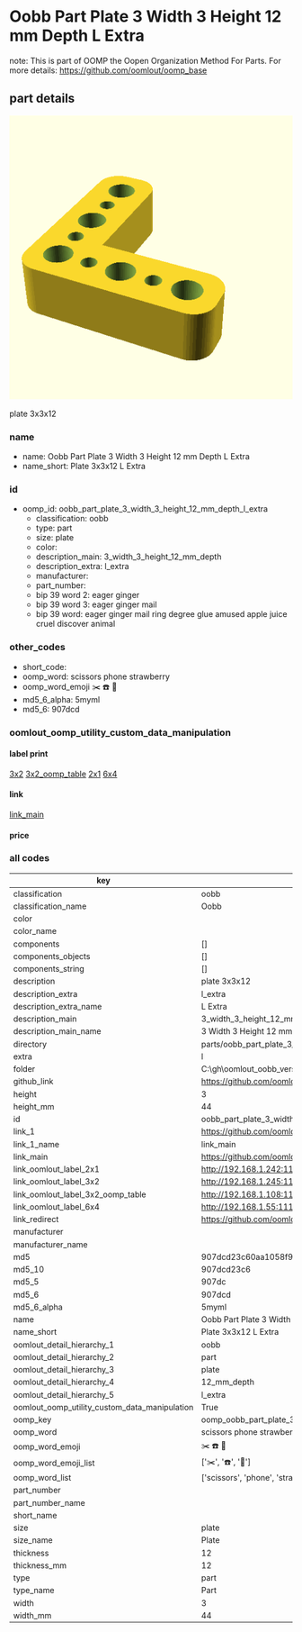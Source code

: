 # Oobb Part Plate 3 Width 3 Height 12 mm Depth L Extra  

note: This is part of OOMP the Oopen Organization Method For Parts. For more details: https://github.com/oomlout/oomp_base

##  part details
  

[![](3dpr.png)](3dpr.png)

plate 3x3x12



### name
* name: Oobb Part Plate 3 Width 3 Height 12 mm Depth L Extra
* name_short: Plate 3x3x12 L Extra
### id
* oomp_id: oobb_part_plate_3_width_3_height_12_mm_depth_l_extra
  * classification: oobb
  * type: part
  * size: plate
  * color: 
  * description_main: 3_width_3_height_12_mm_depth
  * description_extra: l_extra
  * manufacturer: 
  * part_number: 
  * bip 39 word 2: eager ginger
  * bip 39 word 3: eager ginger mail
  * bip 39 word: eager ginger mail ring degree glue amused apple juice cruel discover animal

### other_codes
* short_code: 
* oomp_word: scissors phone strawberry
* oomp_word_emoji :scissors: :phone: :strawberry:
* md5_6_alpha: 5myml
* md5_6: 907dcd






### oomlout_oomp_utility_custom_data_manipulation
#### label print
[3x2](http://192.168.1.245:1112/?label=oomp%205myml)
[3x2_oomp_table](http://192.168.1.108:1112/?label=oomp%205myml)
[2x1](http://192.168.1.242:1112/?label=oomp%205myml)
[6x4](http://192.168.1.55:1112/?label=oomp%205myml)    

#### link

[link_main](https://github.com/oomlout/oomlout_oobb_version_4_generated_parts/tree/main/navigation_oomp/oobb/part/plate/3_width_3_height_12_mm_depth/l_extra/part)                              

#### price







### all codes 
| key | value |  
| --- | --- |  
| classification | oobb |  
| classification_name | Oobb |  
| color |  |  
| color_name |  |  
| components | [] |  
| components_objects | [] |  
| components_string | [] |  
| description | plate 3x3x12 |  
| description_extra | l_extra |  
| description_extra_name | L Extra |  
| description_main | 3_width_3_height_12_mm_depth |  
| description_main_name | 3 Width 3 Height 12 mm Depth |  
| directory | parts/oobb_part_plate_3_width_3_height_12_mm_depth_l_extra |  
| extra | l |  
| folder | C:\gh\oomlout_oobb_version_4_generated_parts\parts\oobb_part_plate_3_width_3_height_12_mm_depth_l_extra |  
| github_link | https://github.com/oomlout/oomlout_oomp_part_src/tree/main/parts/oobb_part_plate_3_width_3_height_12_mm_depth_l_extra |  
| height | 3 |  
| height_mm | 44 |  
| id | oobb_part_plate_3_width_3_height_12_mm_depth_l_extra |  
| link_1 | https://github.com/oomlout/oomlout_oobb_version_4_generated_parts/tree/main/navigation_oomp/oobb/part/plate/3_width_3_height_12_mm_depth/l_extra/part |  
| link_1_name | link_main |  
| link_main | https://github.com/oomlout/oomlout_oobb_version_4_generated_parts/tree/main/navigation_oomp/oobb/part/plate/3_width_3_height_12_mm_depth/l_extra/part |  
| link_oomlout_label_2x1 | http://192.168.1.242:1112/?label=oomp%205myml |  
| link_oomlout_label_3x2 | http://192.168.1.245:1112/?label=oomp%205myml |  
| link_oomlout_label_3x2_oomp_table | http://192.168.1.108:1112/?label=oomp%205myml |  
| link_oomlout_label_6x4 | http://192.168.1.55:1112/?label=oomp%205myml |  
| link_redirect | https://github.com/oomlout/oomlout_oobb_version_4_generated_parts/tree/main/parts/_plate_03_03_12_ex_l |  
| manufacturer |  |  
| manufacturer_name |  |  
| md5 | 907dcd23c60aa1058f9ceba10c588227 |  
| md5_10 | 907dcd23c6 |  
| md5_5 | 907dc |  
| md5_6 | 907dcd |  
| md5_6_alpha | 5myml |  
| name | Oobb Part Plate 3 Width 3 Height 12 mm Depth L Extra |  
| name_short | Plate 3x3x12 L Extra |  
| oomlout_detail_hierarchy_1 | oobb |  
| oomlout_detail_hierarchy_2 | part |  
| oomlout_detail_hierarchy_3 | plate |  
| oomlout_detail_hierarchy_4 | 12_mm_depth |  
| oomlout_detail_hierarchy_5 | l_extra |  
| oomlout_oomp_utility_custom_data_manipulation | True |  
| oomp_key | oomp_oobb_part_plate_3_width_3_height_12_mm_depth_l_extra |  
| oomp_word | scissors phone strawberry |  
| oomp_word_emoji | :scissors: :phone: :strawberry: |  
| oomp_word_emoji_list | [':scissors:', ':phone:', ':strawberry:'] |  
| oomp_word_list | ['scissors', 'phone', 'strawberry'] |  
| part_number |  |  
| part_number_name |  |  
| short_name |  |  
| size | plate |  
| size_name | Plate |  
| thickness | 12 |  
| thickness_mm | 12 |  
| type | part |  
| type_name | Part |  
| width | 3 |  
| width_mm | 44 |  

